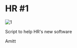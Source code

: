 # HR #1

![1](https://user-images.githubusercontent.com/46534353/57187014-bd845d00-6e9d-11e9-9fa3-a931d714c9a2.jpg)

Script to help HR's new software

Amitt